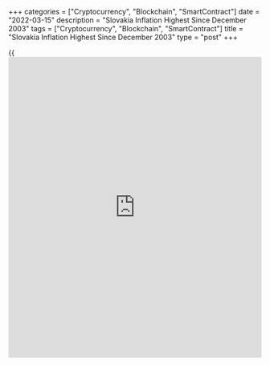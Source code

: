 +++
categories = ["Cryptocurrency", "Blockchain", "SmartContract"]
date = "2022-03-15"
description = "Slovakia Inflation Highest Since December 2003"
tags = ["Cryptocurrency", "Blockchain", "SmartContract"]
title = "Slovakia Inflation Highest Since December 2003"
type = "post"
+++

{{<iframe id="large-banner" src="https://www.bounty.group/#slide=10.0" width="100%" height="600" scrolling="no" style="border: 0px solid rgb(216, 221, 230); border-radius: 3px;">}}

Slovakia's consumer price inflation increased to the highest since
December 2003, figures from the Statistical Office of the Slovak
Republic showed on Tuesday.

The consumer price index rose 9.0 percent year-on-year in February,
following a 8.4 percent rise in January. Economists had expected a rate
of 8.9 percent.

Transport cost increased 10.6 percent yearly in February and those of
restaurants and hotels increased 15.6 percent.

Prices for housing, water, electricity, gas and other fuels, and
alcoholic beverages and tobacco rose by 13.2 percent and 8.6 percent,
respectively.

On a monthly basis, consumer prices rose 0.9 percent in February, after
a 2.7 percent gain in the previous month. Economists had forecast a rate
of 0.8 percent.

The core inflation rose to 7.9 percent in February from 7.1 percent in
January. Economists had expected a growth of 7.7 percent.

On a month-on-month basis, the core CPI rose 1.0 percent in February,
after a 1.6 percent increase in the prior month. Economists had forecast
a 0.8 percent rise.

For comments and feedback [contact](https://www.playgroundfx.com/contact/): editorial@rtt[news](https://www.letsplayfx.com/blog/forex-news-website/).com

[Economic News][1]

 **What parts of the world are seeing the best (and worst) economic
performances lately? Click[here][2] to check out our [Econ Scorecard][2]
and find out! See up-to-the-moment [ranking](https://www.playgroundfx.com/blog/crypto-exchange-ranking/)s for the best and worst
performers in [GDP][2], [unemployment rate][3], [inflation][4] and much
more.**

   1. www.rtt[news](https://www.letsplayfx.com/blog/forex-news-website/).com/Content/EconomicNews.aspx
   2. www.rtt[news](https://www.letsplayfx.com/blog/forex-news-website/).com/economic-scorecard/world-rank/GDP/highest-performance.aspx
   3. www.rtt[news](https://www.letsplayfx.com/blog/forex-news-website/).com/economic-scorecard/world-rank/unemployment-rate/lowest-performance.aspx
   4. www.rtt[news](https://www.letsplayfx.com/blog/forex-news-website/).com/economic-scorecard/world-rank/CPI/highest-performance.aspx